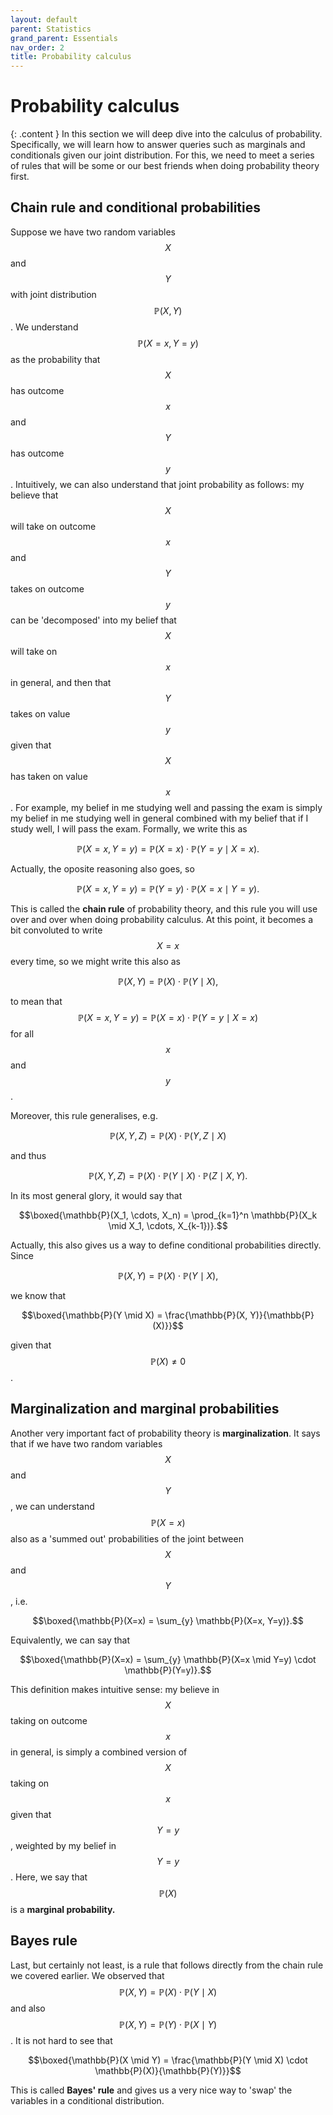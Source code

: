 ```yaml
---
layout: default
parent: Statistics
grand_parent: Essentials
nav_order: 2
title: Probability calculus
---
```


# Probability calculus

{: .content } 
In this section we will deep dive into the calculus of probability. Specifically, we will learn how to answer queries
such as marginals and conditionals given our joint distribution. For this, we need to meet a series of rules that will be some or our
best friends when doing probability theory first.

## Chain rule and conditional probabilities

Suppose we have two random variables $$X$$ and $$Y$$ with joint distribution $$\mathbb{P}(X, Y)$$. We understand 
$$\mathbb{P}(X=x, Y=y)$$ as the probability that $$X$$ has outcome $$x$$ and $$Y$$ has outcome $$y$$. Intuitively, we
can also understand that joint probability as follows: my believe that $$X$$ will take on outcome $$x$$ and $$Y$$ takes on
outcome $$y$$ can be 'decomposed' into my belief that $$X$$ will take on $$x$$ in general, and then that $$Y$$ takes on 
value $$y$$ given that $$X$$ has taken on value $$x$$. For example, my belief in me studying well and passing the exam is 
simply my belief in me studying well in general combined with my belief that if I study well, I will pass the exam. Formally,
we write this as 

$$\mathbb{P}(X=x, Y=y) = \mathbb{P}(X=x) \cdot \mathbb{P}(Y=y \mid X=x).$$

Actually, the oposite reasoning also goes, so

$$\mathbb{P}(X=x, Y=y) = \mathbb{P}(Y=y) \cdot \mathbb{P}(X=x \mid Y=y).$$

This is called the **chain rule** of probability theory, and this rule you will use over and over when doing probability
calculus. At this point, it becomes a bit convoluted to write $$X=x$$ every time, so we might write this also as

$$\mathbb{P}(X, Y) = \mathbb{P}(X) \cdot \mathbb{P}(Y \mid X),$$

to mean that $$\mathbb{P}(X=x, Y=y) = \mathbb{P}(X=x) \cdot \mathbb{P}(Y=y \mid X=x)$$ for all $$x$$ and $$y$$. 

Moreover, this rule generalises, e.g.

$$\mathbb{P}(X, Y, Z) = \mathbb{P}(X) \cdot \mathbb{P}(Y, Z \mid X)$$

and thus

$$\mathbb{P}(X, Y, Z) = \mathbb{P}(X) \cdot \mathbb{P}(Y \mid X) \cdot \mathbb{P}(Z \mid X, Y).$$

In its most general glory, it would say that

$$\boxed{\mathbb{P}(X_1, \cdots, X_n) = \prod_{k=1}^n \mathbb{P}(X_k \mid X_1, \cdots, X_{k-1})}.$$

Actually, this also gives us a way to define conditional probabilities directly. Since

$$\mathbb{P}(X, Y) = \mathbb{P}(X) \cdot \mathbb{P}(Y \mid X),$$

we know that 

$$\boxed{\mathbb{P}(Y \mid X) = \frac{\mathbb{P}(X, Y)}{\mathbb{P}(X)}}$$

given that $$\mathbb{P}(X) \neq 0$$.



## Marginalization and marginal probabilities

Another very important fact of probability theory is **marginalization**. It says that if we have two random variables $$X$$ 
and $$Y$$, we can understand $$\mathbb{P}(X=x)$$ also as a 'summed out' probabilities of the joint between $$X$$ and $$Y$$, i.e.

$$\boxed{\mathbb{P}(X=x) = \sum_{y} \mathbb{P}(X=x, Y=y)}.$$ 

Equivalently, we can say that 

$$\boxed{\mathbb{P}(X=x) = \sum_{y} \mathbb{P}(X=x \mid Y=y) \cdot \mathbb{P}(Y=y)}.$$ 

This definition makes intuitive sense: my believe in $$X$$ taking on outcome $$x$$ in general, is simply a combined version
of $$X$$ taking on $$x$$ given that $$Y=y$$, weighted by my belief in $$Y=y$$. Here, we say that $$\mathbb{P}(X)$$ is a **marginal probability.**  




## Bayes rule


Last, but certainly not least, is a rule that follows directly from the chain rule we covered earlier. We observed that 
$$\mathbb{P}(X, Y) = \mathbb{P}(X) \cdot \mathbb{P}(Y \mid X)$$ and also $$\mathbb{P}(X, Y) = \mathbb{P}(Y) \cdot \mathbb{P}(X \mid Y)$$. 
It is not hard to see that

$$\boxed{\mathbb{P}(X \mid Y) = \frac{\mathbb{P}(Y \mid X) \cdot \mathbb{P}(X)}{\mathbb{P}(Y)}}$$ 

This is called **Bayes' rule** and gives us a very nice way to 'swap' the variables in a conditional distribution. 
 